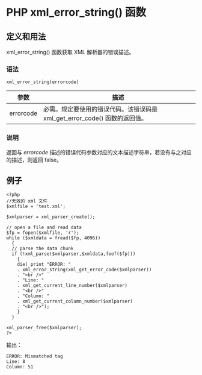 # PHP xml_error_string() 函数



## 定义和用法

xml_error_string() 函数获取 XML 解析器的错误描述。

### 语法

```
xml_error_string(errorcode)
```

| 参数 | 描述 |
| --- | --- |
| errorcode | 必需。规定要使用的错误代码。该错误码是 xml_get_error_code() 函数的返回值。 |

### 说明

返回与 _errorcode_ 描述的错误代码参数对应的文本描述字符串，若没有与之对应的描述，则返回 false。

## 例子

```
<?php
//无效的 xml 文件
$xmlfile = 'test.xml';

$xmlparser = xml_parser_create();

// open a file and read data
$fp = fopen($xmlfile, 'r');
while ($xmldata = fread($fp, 4096)) 
  {
  // parse the data chunk
  if (!xml_parse($xmlparser,$xmldata,feof($fp))) 
    {
    die( print "ERROR: "
    . xml_error_string(xml_get_error_code($xmlparser))
    . "<br />"
    . "Line: "
    . xml_get_current_line_number($xmlparser)
    . "<br />"
    . "Column: "
    . xml_get_current_column_number($xmlparser)
    . "<br />");
    }
  }

xml_parser_free($xmlparser);
?>
```

输出：

```
ERROR: Mismatched tag
Line: 8
Column: 51
```



